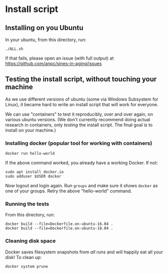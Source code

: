 # Install script

## Installing on you Ubuntu
In your ubuntu, from this directory, run:

```
./ALL.sh
```

If that fails, please open an issue (with full output) at https://github.com/anpc/sines-in-aging/issues

## Testing the install script, without touching your machine

As we use different versions of ubuntu (some via Windows Subsystem for Linux), it became hard to write an install script that will work for everyone.

We can use "containers" to test it reproducibly, over and over again, on various ubuntu versions.
(We don't currently recommend doing actual research in containers, only _testing_ the install script. The final goal is to install on your machine.)

### Installing docker (popular tool for working with containers)

```
docker run hello-world
```
If the above command worked, you already have a working Docker.  If not:
 
```
sudo apt install docker.io
sudo adduser $USER docker
```
Now logout and login again.
Run `groups` and make sure it shows `docker` as one of your groups.
Retry the above "hello-world" command.

### Running the tests
From this directory, run:
```
docker build --file=Dockerfile.on-ubuntu-16.04 .
docker build --file=Dockerfile.on-ubuntu-18.04 .
```

### Cleaning disk space

Docker saves filesystem snapshots from _all runs_ and will happily eat all your disk!  To clean up:
```
docker system prune
```